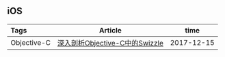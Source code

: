 ## iOS

| Tags        | Article                                                      | time       |
| :---------- | ------------------------------------------------------------ | ---------- |
| Objective-C | <a href="https://github.com/policp/workAnalyze/blob/master/%E6%B7%B1%E5%85%A5%E5%89%96%E6%9E%90Objective-C%E4%B8%AD%E7%9A%84Swizzle.md">深入剖析Objective-C中的Swizzle</a> | 2017-12-15 |

